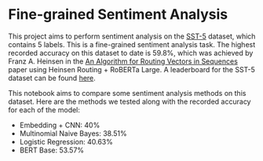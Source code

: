 # Fine-grained Sentiment Analysis

This project aims to perform sentiment analysis on the [SST-5](https://paperswithcode.com/dataset/sst-5) dataset, which contains 5 labels. This is a fine-grained sentiment analysis task. The highest recorded accuracy on this dataset to date is 59.8%, which was achieved by Franz A. Heinsen in the [An Algorithm for Routing Vectors in Sequences](https://arxiv.org/pdf/2211.11754v3) paper using Heinsen Routing + RoBERTa Large. A leaderboard for the SST-5 dataset can be found [here](https://paperswithcode.com/sota/sentiment-analysis-on-sst-5-fine-grained).

This notebook aims to compare some sentiment analysis methods on this dataset. Here are the methods we tested along with the recorded accuracy for each of the model:
- Embedding + CNN: 40%
- Multinomial Naive Bayes: 38.51%
- Logistic Regression: 40.63%
- BERT Base: 53.57%
